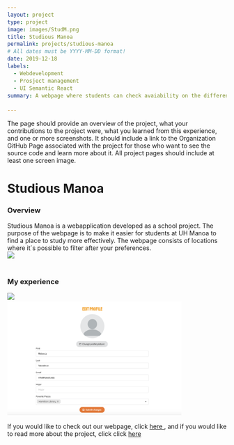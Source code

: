 ```yaml
---
layout: project
type: project
image: images/StudM.png
title: Studious Manoa 
permalink: projects/studious-manoa
# All dates must be YYYY-MM-DD format!
date: 2019-12-18
labels:
  - Webdevelopment 
  - Prosject management 
  - UI Semantic React
summary: A webpage where students can check avaiability on the different studyspots at UH Manoa.

---
```


 The page should provide an overview of the project, what your contributions to the project were, what you learned from this experience, and one or more screenshots. It should include a link to the Organization GitHub Page associated with the project for those who want to see the source code and learn more about it. All project pages should include at least one screen image.

<h1> Studious Manoa </h1>

<h3>Overview</h3>
Studious Manoa is a webapplication developed as a school project. The purpose of the webpage is to make it easier for students at UH Manoa to find a place to study more effectively. The webpage consists of locations where it´s possible to filter after your preferences. 

 <div>
<img class="ui medium right floated rounded image" src="../images/FullSM.png" style="width:400px;">
</div>
</br>

<h3>My experience</h3>

 <div>
<img class="ui medium right floated rounded image" src="../images/profile.png" style="width:300px;">
</div>

 <div>
<img class="ui medium right floated rounded image" src="../images/editProfile.png" style="width:400px;">
</div>


If you would like to check out our webpage, click <a href="http://studious.toomanyco.ws/#/">here </a>, and if you would like to read more about the project, click click <a href="https://studious-manoa.github.io/">here </a>
